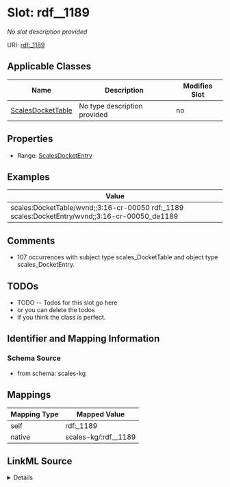 

# Slot: rdf__1189


_No slot description provided_





URI: [rdf:_1189](http://www.w3.org/1999/02/22-rdf-syntax-ns#_1189)



<!-- no inheritance hierarchy -->





## Applicable Classes

| Name | Description | Modifies Slot |
| --- | --- | --- |
| [ScalesDocketTable](../classes/ScalesDocketTable.md) | No type description provided |  no  |







## Properties

* Range: [ScalesDocketEntry](../classes/ScalesDocketEntry.md)






## Examples

| Value |
| --- |
| scales:DocketTable/wvnd;;3:16-cr-00050 rdf:_1189 scales:DocketEntry/wvnd;;3:16-cr-00050_de1189 |

## Comments

* 107 occurrences with subject type scales_DocketTable and object type scales_DocketEntry.

## TODOs

* TODO -- Todos for this slot go here
* or you can delete the todos
* if you think the class is perfect.

## Identifier and Mapping Information







### Schema Source


* from schema: scales-kg




## Mappings

| Mapping Type | Mapped Value |
| ---  | ---  |
| self | rdf:_1189 |
| native | scales-kg/:rdf__1189 |




## LinkML Source

<details>
```yaml
name: rdf__1189
description: No slot description provided
todos:
- TODO -- Todos for this slot go here
- or you can delete the todos
- if you think the class is perfect.
comments:
- 107 occurrences with subject type scales_DocketTable and object type scales_DocketEntry.
examples:
- value: scales:DocketTable/wvnd;;3:16-cr-00050 rdf:_1189 scales:DocketEntry/wvnd;;3:16-cr-00050_de1189
from_schema: scales-kg
rank: 1000
slot_uri: rdf:_1189
alias: rdf__1189
domain_of:
- scales_DocketTable
range: scales_DocketEntry

```
</details>